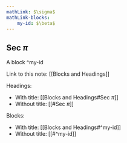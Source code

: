 ```yaml
---
mathLink: $\sigma$
mathLink-blocks:
    my-id: $\beta$
---
```


## Sec $\pi$

A block
^my-id

Link to this note: [[Blocks and Headings]]

Headings:
- With title: [[Blocks and Headings#Sec $\pi$]]
- Without title: [[#Sec $\pi$]]

Blocks:
- With title: [[Blocks and Headings#^my-id]]
- Without title: [[#^my-id]]